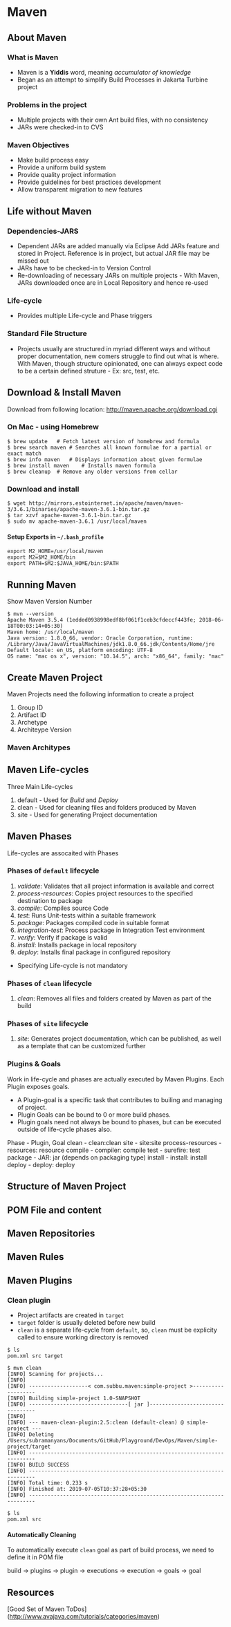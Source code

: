 # Maven
## About Maven
### What is Maven
* Maven is a **Yiddis** word, meaning _accumulator of knowledge_
* Began as an attempt to simplify Build Processes in Jakarta Turbine project

### Problems in the project
* Multiple projects with their own Ant build files, with no consistency
* JARs were checked-in to CVS

### Maven Objectives
* Make build process easy
* Provide a uniform build system
* Provide quality project information
* Provide guidelines for best practices development
* Allow transparent migration to new features

## Life without Maven
### Dependencies-JARS
* Dependent JARs are added manually via Eclipse Add JARs feature and stored in Project. Reference is in project, but actual JAR file may be missed out
* JARs have to be checked-in to Version Control
* Re-downloading of necessary JARs on multiple projects - With Maven, JARs downloaded once are in Local Repository and hence re-used

### Life-cycle
* Provides multiple Life-cycle and Phase triggers

### Standard File Structure
* Projects usually are structured in myriad different ways and without proper documentation, new comers struggle to find out what is where. With Maven, though structure opinionated, one can always expect code to be a certain defined struture - Ex: src, test, etc.


## Download & Install Maven
Download from following location: http://maven.apache.org/download.cgi

### On Mac - using Homebrew

```
$ brew update 	# Fetch latest version of homebrew and formula		
$ brew search maven	# Searches all known formulae for a partial or exact match
$ brew info maven	# Displays information about given formulae
$ brew install maven	# Installs maven formula
$ brew cleanup	# Remove any older versions from cellar
```

### Download and install
```
$ wget http://mirrors.estointernet.in/apache/maven/maven-3/3.6.1/binaries/apache-maven-3.6.1-bin.tar.gz
$ tar xzvf apache-maven-3.6.1-bin.tar.gz
$ sudo mv apache-maven-3.6.1 /usr/local/maven
```

#### Setup Exports in `~/.bash_profile`

```
export M2_HOME=/usr/local/maven
export M2=$M2_HOME/bin
export PATH=$M2:$JAVA_HOME/bin:$PATH
```

## Running Maven
Show Maven Version Number

```
$ mvn --version
Apache Maven 3.5.4 (1edded0938998edf8bf061f1ceb3cfdeccf443fe; 2018-06-18T00:03:14+05:30)
Maven home: /usr/local/maven
Java version: 1.8.0_66, vendor: Oracle Corporation, runtime: /Library/Java/JavaVirtualMachines/jdk1.8.0_66.jdk/Contents/Home/jre
Default locale: en_US, platform encoding: UTF-8
OS name: "mac os x", version: "10.14.5", arch: "x86_64", family: "mac"
```

## Create Maven Project
Maven Projects need the following information to create a project
1. Group ID
2. Artifact ID
3. Archetype 
4. Architeype Version


### Maven Architypes

## Maven Life-cycles
Three Main Life-cycles

1. default - Used for _*Build*_ and *_Deploy_*
2. clean - Used for cleaning files and folders produced by Maven
3. site - Used for generating Project documentation

## Maven Phases
Life-cycles are assocaited with Phases
### Phases of `default` lifecycle
1. _validate_: Validates that all project information is available and correct
2. _process-resources_: Copies project resources to the specified destination to package
3. _compile_: Compiles source Code
4. _test_: Runs Unit-tests within a suitable framework
5. _package_: Packages compiled code in suitable format
6. _integration-test_: Process package in Integration Test environment
7. _verify_: Verify if package is valid
8. _install_: Installs package in local repository
9. _deploy_: Installs final package in configured repository

* Specifying Life-cycle is not mandatory

### Phases of `clean` lifecycle
1. _clean_: Removes all files and folders created by Maven as part of the build

### Phases of `site` lifecycle
1. _site_: Generates project documentation, which can be published, as well as a template that can be customized further

### Plugins & Goals
Work in life-cycle and phases are actually executed by Maven Plugins. Each Plugin exposes goals.

* A Plugin-goal is a specific task that contributes to builing and managing of project. 
* Plugin Goals can be bound to 0 or more build phases.
* Plugin goals need not always be bound to phases, but can be executed outside of life-cycle phases also.

Phase - Plugin, Goal
clean - clean:clean
site - site:site
process-resources - resources: resource
compile - compiler: compile
test - surefire: test
package - JAR: jar (depends on packaging type)
install - install: install
deploy - deploy: deploy

## Structure of Maven Project
## POM File and content
## Maven Repositories
## Maven Rules
## Maven Plugins
### Clean plugin
* Project artifacts are created in `target`
* `target` folder is usually deleted before new build
* `clean` is a separate life-cycle from `default`, so, `clean` must be explicity called to ensure working directory is removed

```
$ ls
pom.xml	src	target

$ mvn clean
[INFO] Scanning for projects...
[INFO] 
[INFO] -------------------< com.subbu.maven:simple-project >-------------------
[INFO] Building simple-project 1.0-SNAPSHOT
[INFO] --------------------------------[ jar ]---------------------------------
[INFO] 
[INFO] --- maven-clean-plugin:2.5:clean (default-clean) @ simple-project ---
[INFO] Deleting /Users/subramanyans/Documents/GitHub/Playground/DevOps/Maven/simple-project/target
[INFO] ------------------------------------------------------------------------
[INFO] BUILD SUCCESS
[INFO] ------------------------------------------------------------------------
[INFO] Total time: 0.233 s
[INFO] Finished at: 2019-07-05T10:37:28+05:30
[INFO] ------------------------------------------------------------------------

$ ls
pom.xml	src

```

#### Automatically Cleaning
To automatically execute `clean` goal as part of build process, we need to define it in POM file

build -> plugins -> plugin -> executions -> execution -> goals -> goal

## Resources
[Good Set of Maven ToDos] (http://www.avajava.com/tutorials/categories/maven)




